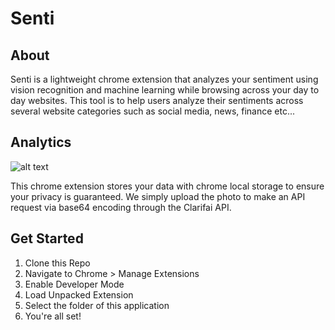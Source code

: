 # Senti
## About 
Senti is a lightweight chrome extension that analyzes your sentiment using vision recognition and machine learning while browsing across your day to day websites. This tool is to help users analyze their sentiments across several website categories such as social media, news, finance etc...

## Analytics
![alt text](http://url/to/chart.png)

This chrome extension stores your data with chrome local storage to ensure your privacy is guaranteed. We simply upload the photo to make an API request via base64 encoding through the Clarifai API.

## Get Started
1. Clone this Repo
2. Navigate to Chrome > Manage Extensions
3. Enable Developer Mode
4. Load Unpacked Extension
5. Select the folder of this application
6. You're all set!
